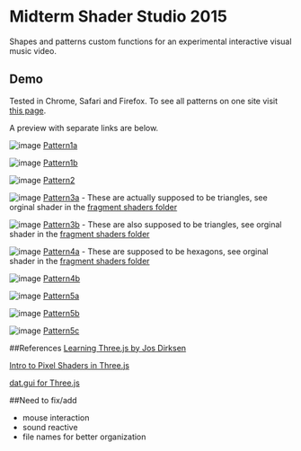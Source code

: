 # Midterm Shader Studio 2015
Shapes and patterns custom functions for an experimental interactive visual music video.

## Demo

Tested in Chrome, Safari and Firefox.
To see all patterns on one site visit [this page](http://hangdothiduc.de/mfadt/fall15/vcr-shaders/). 

A preview with separate links are below.

![image](http://hangdothiduc.de/mfadt/fall15/vcr-shaders/assets/img/1a-s.png)
[Pattern1a](http://hangdothiduc.de/mfadt/fall15/vcr-shaders/pattern1a.html)

![image](http://hangdothiduc.de/mfadt/fall15/vcr-shaders/assets/img/1b-s.png)
[Pattern1b](http://hangdothiduc.de/mfadt/fall15/vcr-shaders/pattern1b.html)

![image](http://hangdothiduc.de/mfadt/fall15/vcr-shaders/assets/img/2-s.png)
[Pattern2](http://hangdothiduc.de/mfadt/fall15/vcr-shaders/pattern2.html)

![image](http://hangdothiduc.de/mfadt/fall15/vcr-shaders/assets/img/3a-s.png)
[Pattern3a](http://hangdothiduc.de/mfadt/fall15/vcr-shaders/pattern3a.html) - These are actually supposed to be triangles, see orginal shader in the [fragment shaders folder](/w07_h01_midterm/fragShaders/patterns/p03a.frag)

![image](http://hangdothiduc.de/mfadt/fall15/vcr-shaders/assets/img/3b-s.png)
[Pattern3b](http://hangdothiduc.de/mfadt/fall15/vcr-shaders/pattern3b.html) - These are also supposed to be triangles, see orginal shader in the [fragment shaders folder](/w07_h01_midterm/fragShaders/patterns/p03b.frag)

![image](http://hangdothiduc.de/mfadt/fall15/vcr-shaders/assets/img/4a-s.png)
[Pattern4a](http://hangdothiduc.de/mfadt/fall15/vcr-shaders/pattern4a.html) - These are  supposed to be hexagons, see orginal shader in the [fragment shaders folder](/w07_h01_midterm/fragShaders/patterns/p03a.frag)

![image](http://hangdothiduc.de/mfadt/fall15/vcr-shaders/assets/img/4b-s.png)
[Pattern4b](http://hangdothiduc.de/mfadt/fall15/vcr-shaders/pattern4b.html)

![image](http://hangdothiduc.de/mfadt/fall15/vcr-shaders/assets/img/5a-s.png)
[Pattern5a](http://hangdothiduc.de/mfadt/fall15/vcr-shaders/pattern5a.html)

![image](http://hangdothiduc.de/mfadt/fall15/vcr-shaders/assets/img/5b-s.png)
[Pattern5b](http://hangdothiduc.de/mfadt/fall15/vcr-shaders/pattern5b.html)

![image](http://hangdothiduc.de/mfadt/fall15/vcr-shaders/assets/img/5c-s.png)
[Pattern5c](http://hangdothiduc.de/mfadt/fall15/vcr-shaders/pattern5c.html)


##References
[Learning Three.js by Jos Dirksen](https://github.com/josdirksen/learning-threejs)

[Intro to Pixel Shaders in Three.js](http://www.airtightinteractive.com/2013/02/intro-to-pixel-shaders-in-three-js/)

[dat.gui for Three.js](http://workshop.chromeexperiments.com/examples/gui/#1--Basic-Usage)

##Need to fix/add
- mouse interaction
- sound reactive
- file names for better organization